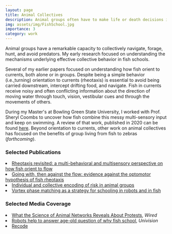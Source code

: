 ```yaml
---
layout: page
title: Animal Collectives
description: Animal groups often have to make life or death decisions in the absence of clear leader and limited individual information. My early research focused on neuroscience collective behavior of animal groups, with an emphasis on fish schools.
img: assets/img/FishSchool.jpg
importance: 3
category: work
---
```

Animal groups have a remarkable capacity to collectively navigate, forage, hunt, and avoid predators. My early research focused on understanding the mechanisms underlying effective collective behavior in fish schools.

Several of my earlier papers focused on understanding how fish orient to currents, both alone or in groups. Despite being a simple behavior (i.e.,turning) orientation to currents (rheotaxis) is essential to avoid being carried downstream, intercept drifting food, and navigate. Fish in currents receive noisy and often conflicting information about the direction of moving water through touch, vision, vestibular cues and through the movements of others.

During my Master's at Bowling Green State University, I worked with Prof. Sheryl Coombs to uncover how fish combine this messy multi-sensory input and keep on swimming. A review of that work, published in 2020 can be found [here](https://journals.biologists.com/jeb/article/223/23/jeb223008/226046/Rheotaxis-revisited-a-multi-behavioral-and). Beyond orientation to currents, other work on animal collectives has focused on the benefits of group living from fish to zebras (<i>forthcoming</i>).


<h3>Selected Publications</h3>
<li><a href="https://journals.biologists.com/jeb/article/223/23/jeb223008/226046/Rheotaxis-revisited-a-multi-behavioral-and)">Rheotaxis revisited: a multi-behavioral and multisensory perspective on how fish orient to flow</a> </li>
<li><a href="https://www.sciencedirect.com/science/article/abs/pii/S0003347215002225">Going with, then against the flow: evidence against the optomotor hypothesis of fish rheotaxis</a></li>
<li><a href="https://www.pnas.org/doi/abs/10.1073/pnas.1905585116">Individual and collective encoding of risk in animal groups</a>
<li><a href="https://www.nature.com/articles/s41467-020-19086-0">Vortex phase matching as a strategy for schooling in robots and in fish</a></li>

<h3>Selected Media Coverage</h3>
<li><a href="https://www.wired.com/story/what-the-science-of-animal-networks-reveals-about-protests/">What the Science of Animal Networks Reveals About Protests</a>, <i>Wired</i></li>
<li><a href="https://scienmag.com/robots-help-to-answer-age-old-question-of-why-fish-school/">Robots help to answer age-old question of why fish school</a>, <i>Univision</i></li>
<li><a href="https://www.pnas.org/content/118/27/e2025764118">Recode</a>
